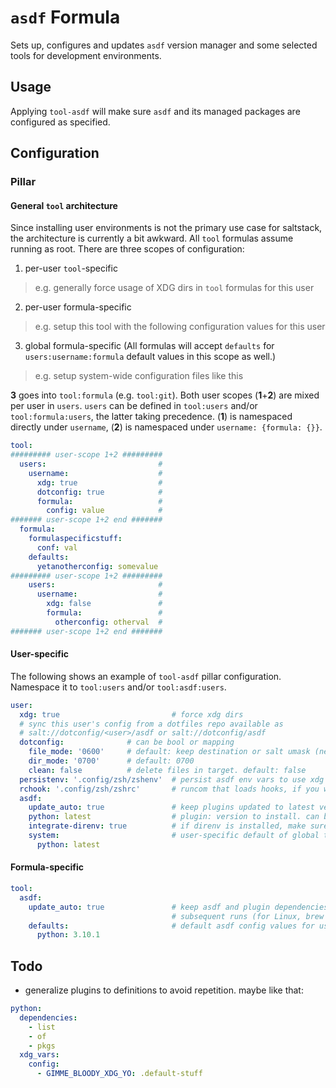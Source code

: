 # `asdf` Formula
Sets up, configures and updates `asdf` version manager and some selected tools for development environments.

## Usage
Applying `tool-asdf` will make sure `asdf` and its managed packages are configured as specified.

## Configuration
### Pillar
#### General `tool` architecture
Since installing user environments is not the primary use case for saltstack, the architecture is currently a bit awkward. All `tool` formulas assume running as root. There are three scopes of configuration:
1. per-user `tool`-specific
  > e.g. generally force usage of XDG dirs in `tool` formulas for this user
2. per-user formula-specific
  > e.g. setup this tool with the following configuration values for this user
3. global formula-specific (All formulas will accept `defaults` for `users:username:formula` default values in this scope as well.)
  > e.g. setup system-wide configuration files like this

**3** goes into `tool:formula` (e.g. `tool:git`). Both user scopes (**1**+**2**) are mixed per user in `users`. `users` can be defined in `tool:users` and/or `tool:formula:users`, the latter taking precedence. (**1**) is namespaced directly under `username`, (**2**) is namespaced under `username: {formula: {}}`.

```yaml
tool:
######### user-scope 1+2 #########
  users:                         #
    username:                    #
      xdg: true                  #
      dotconfig: true            #
      formula:                   #
        config: value            #
####### user-scope 1+2 end #######
  formula:
    formulaspecificstuff:
      conf: val
    defaults:
      yetanotherconfig: somevalue
######### user-scope 1+2 #########
    users:                       #
      username:                  #
        xdg: false               #
        formula:                 #
          otherconfig: otherval  #
####### user-scope 1+2 end #######
```

#### User-specific
The following shows an example of `tool-asdf` pillar configuration. Namespace it to `tool:users` and/or `tool:asdf:users`.
```yaml
user:
  xdg: true                         # force xdg dirs
  # sync this user's config from a dotfiles repo available as
  # salt://dotconfig/<user>/asdf or salt://dotconfig/asdf
  dotconfig:              # can be bool or mapping
    file_mode: '0600'     # default: keep destination or salt umask (new)
    dir_mode: '0700'      # default: 0700
    clean: false          # delete files in target. default: false
  persistenv: '.config/zsh/zshenv'  # persist asdf env vars to use xdg dirs permanently (will be appended to file relative to $HOME)
  rchook: '.config/zsh/zshrc'       # runcom that loads hooks, if you want to autoconfigure your shell (eg for direnv)
  asdf:
    update_auto: true               # keep plugins updated to latest version on subsequent runs
    python: latest                  # plugin: version to install. can be True (for latest), list or string
    integrate-direnv: true          # if direnv is installed, make sure envrc files can use asdf
    system:                         # user-specific default of global tool version
      python: latest
```

#### Formula-specific
```yaml
tool:
  asdf:
    update_auto: true               # keep asdf and plugin dependencies updated to latest version on
                                    # subsequent runs (for Linux, brew does that anyways)
    defaults:                       # default asdf config values for users go here
      python: 3.10.1
```

## Todo
- generalize plugins to definitions to avoid repetition. maybe like that:
```yaml
python:
  dependencies:
    - list
    - of
    - pkgs
  xdg_vars:
    config:
      - GIMME_BLOODY_XDG_YO: .default-stuff
```
